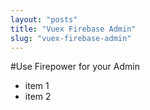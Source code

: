 ```yaml
---
layout: "posts"
title: "Vuex Firebase Admin"
slug: "vuex-firebase-admin"
---
```


#Use Firepower for your Admin

- item 1
- item 2
